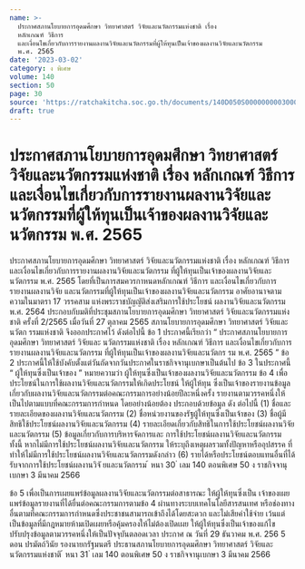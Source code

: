 ```yaml
---
name: >-
  ประกาศสภานโยบายการอุดมศึกษา วิทยาศาสตร์ วิจัยและนวัตกรรมแห่งชาติ เรื่อง
  หลักเกณฑ์ วิธีการ
  และเงื่อนไขเกี่ยวกับการรายงานผลงานวิจัยและนวัตกรรมที่ผู้ให้ทุนเป็นเจ้าของผลงานวิจัยและนวัตกรรม
  พ.ศ. 2565
date: '2023-03-02'
category: ง พิเศษ
volume: 140
section: 50
page: 30
source: 'https://ratchakitcha.soc.go.th/documents/140D050S0000000003000.pdf'
draft: true
---
```


# ประกาศสภานโยบายการอุดมศึกษา วิทยาศาสตร์ วิจัยและนวัตกรรมแห่งชาติ เรื่อง หลักเกณฑ์ วิธีการ และเงื่อนไขเกี่ยวกับการรายงานผลงานวิจัยและนวัตกรรมที่ผู้ให้ทุนเป็นเจ้าของผลงานวิจัยและนวัตกรรม พ.ศ. 2565

ประกาศสภานโยบายการอุดมศึกษา วิทยาศาสตร์ วิจัยและนวัตกรรมแห่งชาติ เรื่อง หลักเกณฑ์ วิธีการ และเงื่อนไขเกี่ยวกับการรายงานผลงานวิจัยและนวัตกรรม ที่ผู้ให้ทุนเป็นเจ้าของผลงานวิจัยและนวัตกรรม พ.ศ. 2565 โดยที่เป็นการสมควรกาหนดหลักเกณฑ์ วิธีการ และเงื่อนไขเกี่ยวกับการรายงานผลงานวิจัย และนวัตกรรมที่ผู้ให้ทุนเป็นเจ้าของผลงานวิจัยและนวัตกรรม อาศัยอานาจตามความในมาตรา 17 วรรคสาม แห่งพระราชบัญญัติส่งเสริมการใช้ประโยชน์ ผลงานวิจัยและนวัตกรรม พ.ศ. 2564 ประกอบกับมติที่ประชุมสภานโยบายการอุดมศึกษา วิทยาศาสตร์ วิจัยและนวัตกรรมแห่งชาติ ครั้งที่ 2/2565 เมื่อวันที่ 27 ตุลาคม 2565 สภานโยบายการอุดมศึกษา วิทยาศาสตร์ วิจัยและนวัตก รรมแห่งชาติ จึงออกประกาศไว้ ดังต่อไปนี้ ข้อ 1 ประกาศนี้เรียกว่า “ ประกาศสภานโยบายการอุดมศึกษา วิทยาศาสตร์ วิจัยและ นวัตกรรมแห่งชาติ เรื่อง หลักเกณฑ์ วิธีการ และเงื่อนไขเกี่ยวกับการรายงานผลงานวิจัยและนวัตกรรม ที่ผู้ให้ทุนเป็นเจ้าของผลงานวิจัยและนวัตกร รม พ.ศ. 2565 ” ข้อ 2 ประกาศนี้ให้ใช้บังคับตั้งแต่วันถัดจากวันประกาศในราชกิจจานุเบกษาเป็นต้นไป ข้อ 3 ในประกาศนี้ “ ผู้ให้ทุนซึ่งเป็นเจ้าของ ” หมายความว่า ผู้ให้ทุนซึ่งเป็นเจ้าของผลงานวิจัยและนวัตกรรม ข้อ 4 เพื่อประโยชน์ในการใช้ผลงานวิจัยและนวัตกรรมให้เกิดประโยชน์ ให้ผู้ให้ทุน ซึ่งเป็นเจ้าของรายงานข้อมูลเกี่ยวกับผลงานวิจัยและนวัตกรรมต่อคณะกรรมการอย่างน้อยปีละหนึ่งครั้ง รายงานตามวรรคหนึ่งให้เป็นไปตามแบบที่คณะกรรมการกำหนด โดยอย่างน้อยต้อง ประกอบด้วยข้อมูล ดัง ต่อไปนี้ (1) ชื่อและรายละเอียดของผลงานวิจัยและนวัตกรรม (2) ชื่อหน่วยงานของรัฐผู้ให้ทุนซึ่งเป็นเจ้าของ (3) ชื่อผู้มีสิทธิใช้ประโยชน์ผลงานวิจัยและนวัตกรรม (4) รายละเอียดเกี่ยวกับสิทธิในการใช้ประโยชน์ผลงานวิจัยและนวัตกรรม (5) ข้อมูลเกี่ยวกับการบริหารจัดการและ การใช้ประโยชน์ผลงานวิจัยและนวัตกรรม ทั้งนี้ หากไม่มีการใช้ประโยชน์ผลงานวิจัยและนวัตกรรม ให้ระบุถึงเหตุผลรวมทั้งปัญหาหรืออุปสรรค ที่ทำให้ไม่มีการใช้ประโยชน์ผลงานวิจัยและนวัตกรรมดังกล่าว (6) รายได้หรือประโยชน์ตอบแทนอื่นที่ได้รับจากการใช้ประโยชน์ผลงานวิจั ยและนวัตกรรม ้ หนา 30 ่ เลม 140 ตอนพิเศษ 50 ง ราชกิจจานุเบกษา 3 มีนาคม 2566

ข้อ 5 เพื่อเป็นการเผยแพร่ข้อมูลผลงานวิจัยและนวัตกรรมต่อสาธารณะ ให้ผู้ให้ทุนซึ่งเป็น เจ้าของเผยแพร่ข้อมูลรายงานที่ได้ยื่นต่อคณะกรรมการตามข้อ 4 ผ่านทางระบบเทคโนโลยีสารสนเทศ หรือช่องทางอื่นตามที่คณะกรรมการกำหนดซึ่งประชาชนสามารถเข้าถึงได้โดยสะดวก และไม่เสียค่าใช้จ่าย เว้นแต่เป็นข้อมูลที่มีกฎหมายห้ามเปิดเผยหรือคุ้มครองให้ไม่ต้องเปิดเผย ให้ผู้ให้ทุนซึ่งเป็นเจ้าของแก้ไขปรับปรุงข้อมูลตามวรรคหนึ่งให้เป็นปัจจุบันตลอดเวลา ประกาศ ณ วันที่ 29 ธันวาคม พ.ศ. 256 5 ดอน ปรมัตถ์วินัย รองนายกรัฐมนตรี ประธานสภานโยบายการอุดมศึกษา วิทยาศาสตร์ วิจัยและนวัตกรรมแห่งชาติ ้ หนา 31 ่ เลม 140 ตอนพิเศษ 50 ง ราชกิจจานุเบกษา 3 มีนาคม 2566
